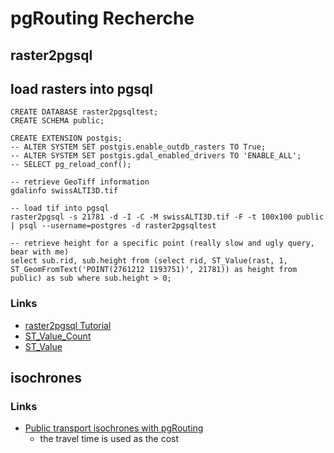 # pgRouting Recherche

## raster2pgsql

## load rasters into pgsql

```
CREATE DATABASE raster2pgsqltest;
CREATE SCHEMA public;

CREATE EXTENSION postgis;
-- ALTER SYSTEM SET postgis.enable_outdb_rasters TO True;
-- ALTER SYSTEM SET postgis.gdal_enabled_drivers TO 'ENABLE_ALL';
-- SELECT pg_reload_conf();
```

```
-- retrieve GeoTiff information
gdalinfo swissALTI3D.tif

-- load tif into pgsql
raster2pgsql -s 21781 -d -I -C -M swissALTI3D.tif -F -t 100x100 public | psql --username=postgres -d raster2pgsqltest

-- retrieve height for a specific point (really slow and ugly query, bear with me)
select sub.rid, sub.height from (select rid, ST_Value(rast, 1, ST_GeomFromText('POINT(2761212 1193751)', 21781)) as height from public) as sub where sub.height > 0;
```
### Links

* [raster2pgsql Tutorial](http://suite.opengeo.org/docs/latest/dataadmin/pgGettingStarted/raster2pgsql.html)
* [ST_Value_Count](https://postgis.net/2014/09/26/tip_count_of_pixel_values/)
* [ST_Value](https://postgis.net/docs/manual-dev/RT_ST_Value.html)

## isochrones

### Links

* [Public transport isochrones with pgRouting](https://anitagraser.com/2013/07/07/public-transport-isochrones-with-pgrouting/)
  * the travel time is used as the cost
